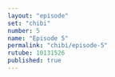 ```yaml
---
layout: "episode"
set: "chibi"
number: 5
name: "Episode 5"
permalink: "chibi/episode-5"
rutube: 10131526
published: true
---
```

